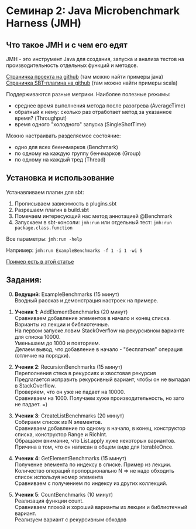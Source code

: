 
# Семинар 2: Java Microbenchmark Harness (JMH)

## Что такое JMH и с чем его едят

JMH - это инструмент Java для создания, запуска и анализа тестов на производительность отдельных функций и методов.

<a href="https://github.com/openjdk/jmh">Страничка проекта на github</a> (там можно найти примеры java)
<br>
<a href="https://github.com/sbt/sbt-jmh">Страничка SBT-плагина на github</a> (там можно найти примеры scala)

Поддерживаются разные метрики. Наиболее полезные режимы:
- среднее время выполнения метода после разогрева (AverageTime)
- обратный к нему: сколько раз отработает метод за указанное время? (Throughput)
- время одного "холодного" запуска (SingleShotTime)

Можно настраивать разделяемое состояние:
- одно для всех беенчмарков (Benchmark)
- по одному на каждую группу бенчмарков (Group)
- по одному на каждый тред (Thread)

## Установка и использование

Устанавливаем плагин для sbt:
1. Прописываем зависимость в plugins.sbt
2. Разрешаем плагин в build.sbt
3. Помечаем интересующий нас метод аннотацией @Benchmark
4. Запускаем в sbt-консоли: `jmh:run` или отдельный тест: `jmh:run package.class.function`

Все параметры: `jmh:run -help`

Например: `jmh:run ExampleBenchmarks -f 1 -i 1 -wi 5`

<a href="https://www.gaurgaurav.com/java/scala-benchmarking-jmh/">Пример есть в этой статье</a> 


## Задания:

0. **Ведущий**: ExampleBenchmarks (15 минут)
   <br>Вводный рассказ и демонстрация настроек на примере.
   

1. **Ученик 1**: AddElementBenchmarks (20 минут)
   <br>Сравниваем добавление элементов в начало и конец списка.
   <br>Варианты из лекции и библиотечные.
   <br>На первом запуске ловим StackOverflow на рекурсивном варианте для списка 10000.
   <br>Уменьшаем до 1000 и повторяем.
   <br>Делаем вывод, что добавление в начало - "бесплатная" операция (отличие на порядки).

2. **Ученик 2**: RecursionBenchmarks (15 минут)
   <br>Переполнения стека в рекурсиях и хвостовая рекурсия
   <br>Предлагается исправить рекурсивный вариант, чтобы он не выпадал в StackOverflow.
   <br>Проверяем, что он уже не падает на 10000.
   <br>Сравниваем на 1000. Получаем хуже производительность, но зато не падает. =)

3. **Ученик 3**: CreateListBenchmarks (20 минут)
   <br>Собираем список из N элементов.
   <br>Сравниваем добавление по одному в начало, в конец, конструктор списка, конструктор Range и RichInt.
   <br>Обращаем внимание, что List.apply хуже некоторых вариантов. Причина в том, что он написан в общем виде для IterableOnce.

4. **Ученик 4**: GetElementBenchmarks (15 минут)
   <br>Получение элемента по индексу в списке. Пример из лекции.
   <br>Количество операций пропорционально N => не надо обходить список используя номер элемента
   <br>Сравниваем с получением по индексу из других коллекций.

5. **Ученик 5**: CountBenchmarks (10 минут)
   <br>Реализация функции count.
   <br>Сравниваем плохой и хороший варианты из лекции и библиотечный вариант.
   <br>Реализуем вариант с рекурсивным обходов

